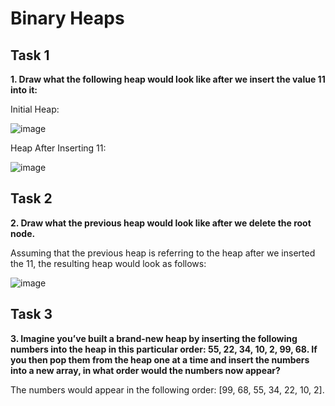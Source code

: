 # Binary Heaps


## Task 1

**1. Draw what the following heap would look like after we insert the value 11 into it:**


Initial Heap:



![image](https://github.com/user-attachments/assets/3b540964-07f7-49a5-9233-0c9d9f8732f7)




Heap After Inserting 11:


![image](https://github.com/user-attachments/assets/7c6b06b3-c66e-4f96-8686-ed08ea2de575)




## Task 2

**2. Draw what the previous heap would look like after we delete the root node.**


Assuming that the previous heap is referring to the heap after we inserted the 11, the resulting heap would look as follows:



![image](https://github.com/user-attachments/assets/c4d57f01-b0ed-40e2-bfd3-cd5c146704b4)



## Task 3

**3. Imagine you’ve built a brand-new heap by inserting the following numbers into the heap in this particular order: 55, 22, 34, 10, 2, 99, 68. If you then pop them from the heap one at a time and insert the numbers into a new array, in what order would the numbers now appear?**



The numbers would appear in the following order: [99, 68, 55, 34, 22, 10, 2].

 
